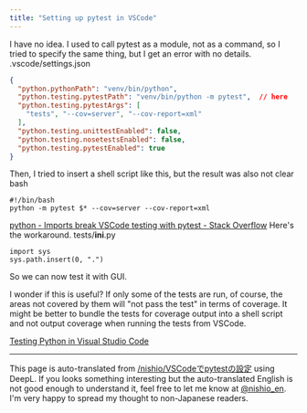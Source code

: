 ```yaml
---
title: "Setting up pytest in VSCode"
---
```


I have no idea.
I used to call pytest as a module, not as a command, so I tried to specify the same thing, but I get an error with no details.
.vscode/settings.json

```json
{
  "python.pythonPath": "venv/bin/python",
  "python.testing.pytestPath": "venv/bin/python -m pytest",  // here
  "python.testing.pytestArgs": [
    "tests", "--cov=server", "--cov-report=xml"
  ],
  "python.testing.unittestEnabled": false,
  "python.testing.nosetestsEnabled": false,
  "python.testing.pytestEnabled": true
}
```


Then, I tried to insert a shell script like this, but the result was also not clear
bash

```
#!/bin/bash
python -m pytest $* --cov=server --cov-report=xml
```


[python - Imports break VSCode testing with pytest - Stack Overflow](https://stackoverflow.com/questions/57273945/imports-break-vscode-testing-with-pytest)
Here's the workaround.
tests/__ini__.py

```
import sys
sys.path.insert(0, ".")
```


So we can now test it with GUI.

I wonder if this is useful?
If only some of the tests are run, of course, the areas not covered by them will "not pass the test" in terms of coverage.
It might be better to bundle the tests for coverage output into a shell script and not output coverage when running the tests from VSCode.

[Testing Python in Visual Studio Code](https://code.visualstudio.com/docs/python/testing)

---
This page is auto-translated from [/nishio/VSCodeでpytestの設定](https://scrapbox.io/nishio/VSCodeでpytestの設定) using DeepL. If you looks something interesting but the auto-translated English is not good enough to understand it, feel free to let me know at [@nishio_en](https://twitter.com/nishio_en). I'm very happy to spread my thought to non-Japanese readers.
